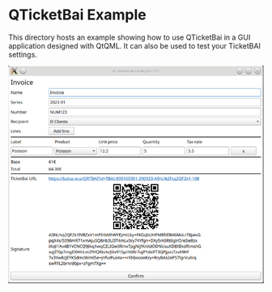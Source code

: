 # QTicketBai Example

This directory hosts an example showing how to use QTicketBai in a GUI application designed with QtQML.
It can also be used to test your TicketBAI settings.

![ticketbai-example](https://github.com/planed-es/QTicketBai/blob/master/example/screenshot.png?raw=true)

